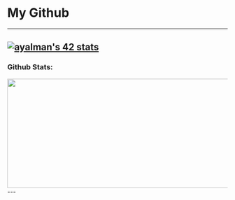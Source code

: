 # My Github

---
[![ayalman's 42 stats](https://badge42.herokuapp.com/api/stats/ayalman?privacyEmail=true)](https://github.com/JaeSeoKim/badge42)
---
<h3>Github Stats:</h3>
<img align="center" height= "250" width="700px" src="https://github-readme-stats.vercel.app/api/?username=alpardayalman&theme=blue-green" />
---
